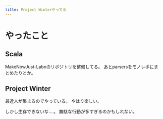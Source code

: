 ```yaml
---
title: Project Winterやってる
---
```


# やったこと

## Scala

MakeNowJust-Laboのリポジトリを整備してる。
あとparsersをモノレポにまとめたりとか。

## Project Winter

最近人が集まるのでやっている。
やはり楽しい。

しかし生存できないな‥‥。
無駄な行動が多すぎるのかもしれない。
